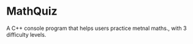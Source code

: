# MathQuiz
 A C++ console program that helps users practice metnal maths., with 3 difficulty levels.
